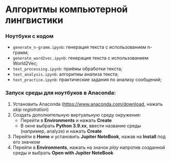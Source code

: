 # Алгоритмы компьютерной лингвистики

### Ноутбуки с кодом

- ```generate_n-gramm.ipynb```: генерация текста с использованием n-грамм;
- ```generate_word2vec.ipynb```: генерация текста с использованием World2Vec;
- ```text_processing.ipynb```: приёмы обработки текста;
- ```text_analysis.ipynb```: алгоритмы анализа текста;
- ```text_practice.ipynb```: практические задания по анализу сообщений;

### Запуск среды для ноутбуков в Anaconda:
 
1. Установить Anaconda (https://www.anaconda.com/download, нажать *skip registration*)
2. Создать дополнительную виртуальную среду окружения:
    - Перейти в **Environments** и нажать **Create**
    - В окне выбрать **Python 3.9.xx**, ввести название среды (например, analyze) и нажать **Create**
3. Перейти в **Home** и установить **Jupiter NoteBook**, нажав на **Install** под его значком
4. Перейти в **Environments**, нажать на значок *play* напротив созданной среды и выбрать **Open with Jupiter NoteBook**